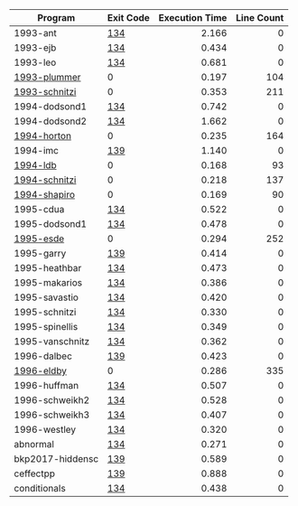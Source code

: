 | Program | Exit Code | Execution Time | Line Count |
| ------- |:--------- | --------------:| ----------:|
| 1993-ant | [134](error/1993-ant.log) | 2.166 | 0 |
| 1993-ejb | [134](error/1993-ejb.log) | 0.434 | 0 |
| 1993-leo | [134](error/1993-leo.log) | 0.681 | 0 |
| [1993-plummer](output/1993-plummer.c) | 0 | 0.197 | 104 |
| [1993-schnitzi](output/1993-schnitzi.c) | 0 | 0.353 | 211 |
| 1994-dodsond1 | [134](error/1994-dodsond1.log) | 0.742 | 0 |
| 1994-dodsond2 | [134](error/1994-dodsond2.log) | 1.662 | 0 |
| [1994-horton](output/1994-horton.c) | 0 | 0.235 | 164 |
| 1994-imc | [139](error/1994-imc.log) | 1.140 | 0 |
| [1994-ldb](output/1994-ldb.c) | 0 | 0.168 | 93 |
| [1994-schnitzi](output/1994-schnitzi.c) | 0 | 0.218 | 137 |
| [1994-shapiro](output/1994-shapiro.c) | 0 | 0.169 | 90 |
| 1995-cdua | [134](error/1995-cdua.log) | 0.522 | 0 |
| 1995-dodsond1 | [134](error/1995-dodsond1.log) | 0.478 | 0 |
| [1995-esde](output/1995-esde.c) | 0 | 0.294 | 252 |
| 1995-garry | [139](error/1995-garry.log) | 0.414 | 0 |
| 1995-heathbar | [134](error/1995-heathbar.log) | 0.473 | 0 |
| 1995-makarios | [134](error/1995-makarios.log) | 0.386 | 0 |
| 1995-savastio | [134](error/1995-savastio.log) | 0.420 | 0 |
| 1995-schnitzi | [134](error/1995-schnitzi.log) | 0.330 | 0 |
| 1995-spinellis | [134](error/1995-spinellis.log) | 0.349 | 0 |
| 1995-vanschnitz | [134](error/1995-vanschnitz.log) | 0.362 | 0 |
| 1996-dalbec | [139](error/1996-dalbec.log) | 0.423 | 0 |
| [1996-eldby](output/1996-eldby.c) | 0 | 0.286 | 335 |
| 1996-huffman | [134](error/1996-huffman.log) | 0.507 | 0 |
| 1996-schweikh2 | [134](error/1996-schweikh2.log) | 0.528 | 0 |
| 1996-schweikh3 | [134](error/1996-schweikh3.log) | 0.407 | 0 |
| 1996-westley | [134](error/1996-westley.log) | 0.320 | 0 |
| abnormal | [134](error/abnormal.log) | 0.271 | 0 |
| bkp2017-hiddensc | [139](error/bkp2017-hiddensc.log) | 0.589 | 0 |
| ceffectpp | [139](error/ceffectpp.log) | 0.888 | 0 |
| conditionals | [134](error/conditionals.log) | 0.438 | 0 |
